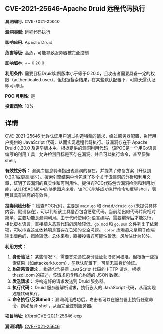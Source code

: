 ## CVE-2021-25646-Apache Druid 远程代码执行

**漏洞编号:** CVE-2021-25646

**漏洞类型:** 远程代码执行

**影响应用:** Apache Druid

**危害等级:** 高危，可能导致服务器被完全控制

**影响版本:** <= 0.20.0

**利用条件:** 需要目标Druid实例版本小于等于0.20.0，且攻击者需要具备一定的权限（authenticated user）。但根据搜索结果，在某些默认配置下，可能无需认证即可利用。

**POC 可用性:** 是

**投毒风险:** 10%

## 详情

CVE-2021-25646 允许认证用户通过构造特制的请求，绕过服务器配置，执行用户提供的 JavaScript 代码，从而实现远程代码执行。该漏洞存在于 Apache Druid 0.20.0 及更早版本中。根据提供的漏洞利用代码，该POC是一个用Go语言编写的利用工具，允许检测目标是否存在漏洞，并且可以执行命令，甚至反弹shell。

**有效性分析：**
漏洞库信息明确指出该漏洞的存在，并提供了修复方案（升级到0.20.1或更高版本）。搜索引擎结果中也包含了多个关于该漏洞的分析和利用文章，证明了该漏洞的真实性和可利用性。提供的POC代码包含漏洞检测和利用功能，从其README中的演示图片来看，该POC能够成功执行命令和反弹shell，表明其具有较高的有效性。

**投毒风险分析：**
检查POC代码，主要是 `main.go` 和 `druid/druid.go` (未提供具体内容，假设存在)，可以判断该工具是否包含恶意代码。当前给出的代码片段相对简单，主要功能是漏洞利用。由于代码使用Go语言编写，需要编译后才能执行，相比脚本语言，直接植入恶意代码的风险较低。`go.mod` 和 `go.sum` 文件列出了依赖项，可以审查这些依赖项是否存在已知的安全问题。 `color` 库看起来是用于终端输出着色的，风险较低。总体来看，直接投毒的可能性较低，风险估计为10%。

**利用方式：**
1.  **身份验证：** 某些情况下，需要首先通过身份验证获取访问权限。但根据一些搜索结果（如attackerkb.com），在默认配置下，可能无需身份验证。
2.  **构造恶意请求：** 构造包含恶意 JavaScript 代码的 HTTP 请求。根据 thezdi.com 的描述，该请求包含精心构造的 JSON 数据。
3.  **发送请求：** 将构造好的请求发送到 Druid 服务器。
4.  **执行代码：** Druid 服务器解析请求，执行嵌入的 JavaScript 代码，从而实现远程代码执行。
5.  **命令执行/反弹Shell：** 漏洞利用成功后，攻击者可以在服务器上执行任意命令，例如反弹 shell，从而完全控制服务器。

**项目地址:** [k7pro/CVE-2021-25646-exp](https://github.com/k7pro/CVE-2021-25646-exp)

**漏洞详情:** [CVE-2021-25646](https://nvd.nist.gov/vuln/detail/CVE-2021-25646)